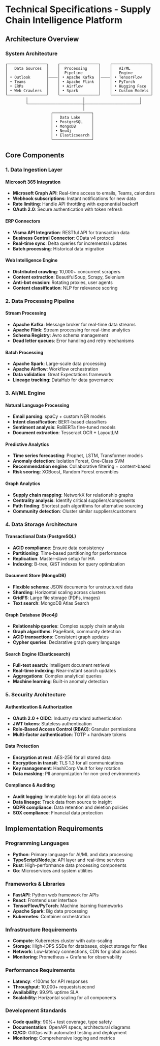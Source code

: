 # Technical Specifications - Supply Chain Intelligence Platform

## Architecture Overview

### System Architecture
```
┌─────────────────┐    ┌─────────────────┐    ┌─────────────────┐
│   Data Sources  │    │  Processing     │    │   AI/ML         │
│                 │    │  Pipeline       │    │   Engine        │
│ • Outlook       │────│ • Apache Kafka  │────│ • TensorFlow    │
│ • Teams         │    │ • Apache Flink  │    │ • PyTorch       │
│ • ERPs          │    │ • Airflow       │    │ • Hugging Face  │
│ • Web Crawlers  │    │ • Spark         │    │ • Custom Models │
└─────────────────┘    └─────────────────┘    └─────────────────┘
         │                        │                        │
         └────────────────────────┼────────────────────────┘
                                  │
                    ┌─────────────────┐
                    │   Data Lake     │
                    │ • PostgreSQL    │
                    │ • MongoDB       │
                    │ • Neo4j         │
                    │ • Elasticsearch │
                    └─────────────────┘
```

## Core Components

### 1. Data Ingestion Layer

#### Microsoft 365 Integration
- **Microsoft Graph API**: Real-time access to emails, Teams, calendars
- **Webhook subscriptions**: Instant notifications for new data
- **Rate limiting**: Handle API throttling with exponential backoff
- **OAuth 2.0**: Secure authentication with token refresh

#### ERP Connectors
- **Visma API Integration**: RESTful API for transaction data
- **Business Central Connector**: OData v4 protocol
- **Real-time sync**: Delta queries for incremental updates
- **Batch processing**: Historical data migration

#### Web Intelligence Engine
- **Distributed crawling**: 10,000+ concurrent scrapers
- **Content extraction**: BeautifulSoup, Scrapy, Selenium
- **Anti-bot evasion**: Rotating proxies, user agents
- **Content classification**: NLP for relevance scoring

### 2. Data Processing Pipeline

#### Stream Processing
- **Apache Kafka**: Message broker for real-time data streams
- **Apache Flink**: Stream processing for real-time analytics
- **Schema Registry**: Avro schema management
- **Dead letter queues**: Error handling and retry mechanisms

#### Batch Processing
- **Apache Spark**: Large-scale data processing
- **Apache Airflow**: Workflow orchestration
- **Data validation**: Great Expectations framework
- **Lineage tracking**: DataHub for data governance

### 3. AI/ML Engine

#### Natural Language Processing
- **Email parsing**: spaCy + custom NER models
- **Intent classification**: BERT-based classifiers
- **Sentiment analysis**: RoBERTa fine-tuned models
- **Document extraction**: Tesseract OCR + LayoutLM

#### Predictive Analytics
- **Time series forecasting**: Prophet, LSTM, Transformer models
- **Anomaly detection**: Isolation Forest, One-Class SVM
- **Recommendation engine**: Collaborative filtering + content-based
- **Risk scoring**: XGBoost, Random Forest ensembles

#### Graph Analytics
- **Supply chain mapping**: NetworkX for relationship graphs
- **Centrality analysis**: Identify critical suppliers/components
- **Path finding**: Shortest path algorithms for alternative sourcing
- **Community detection**: Cluster similar suppliers/customers

### 4. Data Storage Architecture

#### Transactional Data (PostgreSQL)
- **ACID compliance**: Ensure data consistency
- **Partitioning**: Time-based partitioning for performance
- **Replication**: Master-slave setup for HA
- **Indexing**: B-tree, GiST indexes for query optimization

#### Document Store (MongoDB)
- **Flexible schema**: JSON documents for unstructured data
- **Sharding**: Horizontal scaling across clusters
- **GridFS**: Large file storage (PDFs, images)
- **Text search**: MongoDB Atlas Search

#### Graph Database (Neo4j)
- **Relationship queries**: Complex supply chain analysis
- **Graph algorithms**: PageRank, community detection
- **ACID transactions**: Consistent graph updates
- **Cypher queries**: Declarative graph query language

#### Search Engine (Elasticsearch)
- **Full-text search**: Intelligent document retrieval
- **Real-time indexing**: Near-instant search updates
- **Aggregations**: Complex analytical queries
- **Machine learning**: Built-in anomaly detection

### 5. Security Architecture

#### Authentication & Authorization
- **OAuth 2.0 + OIDC**: Industry standard authentication
- **JWT tokens**: Stateless authentication
- **Role-Based Access Control (RBAC)**: Granular permissions
- **Multi-factor authentication**: TOTP + hardware tokens

#### Data Protection
- **Encryption at rest**: AES-256 for all stored data
- **Encryption in transit**: TLS 1.3 for all communications
- **Key management**: HashiCorp Vault for key rotation
- **Data masking**: PII anonymization for non-prod environments

#### Compliance & Auditing
- **Audit logging**: Immutable logs for all data access
- **Data lineage**: Track data from source to insight
- **GDPR compliance**: Data retention and deletion policies
- **SOX compliance**: Financial data protection

## Implementation Requirements

### Programming Languages
- **Python**: Primary language for AI/ML and data processing
- **TypeScript/Node.js**: API layer and real-time services
- **Rust**: High-performance data processing components
- **Go**: Microservices and system utilities

### Frameworks & Libraries
- **FastAPI**: Python web framework for APIs
- **React**: Frontend user interface
- **TensorFlow/PyTorch**: Machine learning frameworks
- **Apache Spark**: Big data processing
- **Kubernetes**: Container orchestration

### Infrastructure Requirements
- **Compute**: Kubernetes cluster with auto-scaling
- **Storage**: High-IOPS SSDs for databases, object storage for files
- **Network**: Low-latency connections, CDN for global access
- **Monitoring**: Prometheus + Grafana for observability

### Performance Requirements
- **Latency**: <100ms for API responses
- **Throughput**: 10,000+ requests/second
- **Availability**: 99.9% uptime SLA
- **Scalability**: Horizontal scaling for all components

### Development Standards
- **Code quality**: 90%+ test coverage, type safety
- **Documentation**: OpenAPI specs, architectural diagrams
- **CI/CD**: GitOps with automated testing and deployment
- **Monitoring**: Comprehensive logging and metrics